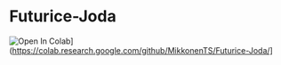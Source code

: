 # Futurice-Joda

![Open In Colab](https://colab.research.google.com/assets/colab-badge.svg)](https://colab.research.google.com/github/MikkonenTS/Futurice-Joda/]
